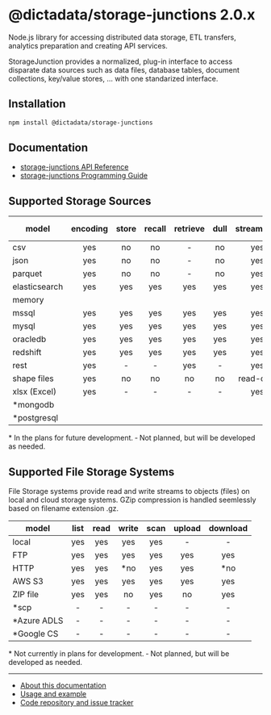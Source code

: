 # @dictadata/storage-junctions 2.0.x

Node.js library for accessing distributed data storage, ETL transfers, analytics preparation and creating API services.

StorageJunction provides a normalized, plug-in interface to access disparate data sources such as data files, database tables, document collections, key/value stores, ... with one standarized interface.

## Installation

```bash
npm install @dictadata/storage-junctions
```

## Documentation

* [storage-junctions API Reference](docs/reference/index.md)
* [storage-junctions Programming Guide](docs/guide/index.md)

## Supported Storage Sources

| model         | encoding | store | recall | retrieve | dull  | streamable | key-value | documents | tables |
| ------------- | :------: | :---: | :----: | :------: | :---: | :--------: | :-------: | :-------: | :----: |
| csv           |   yes    |  no   |   no   |    -     |  no   |    yes     |    no     |    no     |  yes   |
| json          |   yes    |  no   |   no   |    -     |  no   |    yes     |    no     |    yes    |  yes   |
| parquet       |   yes    |  no   |   no   |    -     |  no   |    yes     |    no     |    yes    |  yes   |
| elasticsearch |   yes    |  yes  |  yes   |   yes    |  yes  |    yes     |    yes    |    yes    |  yes   |
| memory        |          |       |        |          |       |            |    yes    |    no     |   no   |
| mssql         |   yes    |  yes  |  yes   |   yes    |  yes  |    yes     |    no     |     -     |  yes   |
| mysql         |   yes    |  yes  |  yes   |   yes    |  yes  |    yes     |    no     |     -     |  yes   |
| oracledb      |   yes    |  yes  |  yes   |   yes    |  yes  |    yes     |    no     |     -     |  yes   |
| redshift      |   yes    |  yes  |  yes   |   yes    |  yes  |    yes     |    no     |     -     |  yes   |
| rest          |   yes    |   -   |   -    |   yes    |   -   |    yes     |     -     |     -     |  yes   |
| shape files   |   yes    |  no   |  no    |   no     |  no   | read-only  |    no     |    no     |  yes   |
| xlsx (Excel)  |   yes    |   -   |   -    |    -     |   -   |    yes     |    no     |    no     |  yes   |
| \*mongodb     |          |       |        |          |       |            |    yes    |    yes    |  yes   |
| \*postgresql  |          |       |        |          |       |            |    no     |     -     |  yes   |

\* In the plans for future development.
&dash; Not planned, but will be developed as needed.

## Supported File Storage Systems

File Storage systems provide read and write streams to objects (files) on local and cloud storage systems.
GZip compression is handled seemlessly based on filename extension .gz.

| model        | list  | read  | write | scan  | upload | download |
| ------------ | :---: | :---: | :---: | :---: | :---:  |   :---:  |
| local        |  yes  |  yes  |  yes  |  yes  |   -    |     -    |
| FTP          |  yes  |  yes  |  yes  |  yes  |  yes   |    yes   |
| HTTP         |  yes  |  yes  |  \*no |  yes  |  yes   |   \*no   |
| AWS S3       |  yes  |  yes  |  yes  |  yes  |  yes   |    yes   |
| ZIP file     |  yes  |  yes  |  no   |  yes  |  no    |    yes   |
| \*scp        |   -   |   -   |   -   |   -   |   -    |     -    |
| \*Azure ADLS |   -   |   -   |   -   |   -   |   -    |     -    |
| \*Google CS  |   -   |   -   |   -   |   -   |   -    |     -    |

\* Not currently in plans for development.
&dash; Not planned, but will be developed as needed.

---

* [About this documentation](docs/documentation.md)
* [Usage and example](docs/synopsis.md)
* [Code repository and issue tracker](https://github.com/dictadata/storage-junctions)
  
